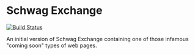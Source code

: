# Schwag Exchange

[![Build Status](https://travis-ci.org/betandr/schwag-exchange.svg?branch=master)](https://travis-ci.org/betandr/schwag-exchange)

An initial version of Schwag Exchange containing one of those infamous
"coming soon" types of web pages.
